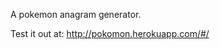 A pokemon anagram generator.

Test it out at: <a href="http://pokomon.herokuapp.com/#/">http://pokomon.herokuapp.com/#/</a>
